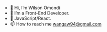 - 👋 Hi, I’m Wilson Omondi
- 👀 I’m a Front-End Developer.
- 🌱 JavaScript/React.
- 📫 How to reach me wangaw94@gmail.com

<!---
Wilson94Omondi/Wilson94Omondi is a ✨ special ✨ repository because its `README.md` (this file) appears on your GitHub profile.
You can click the Preview link to take a look at your changes.
--->
